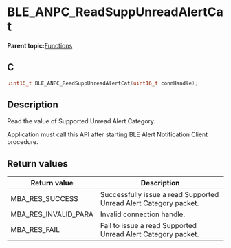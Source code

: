 # BLE\_ANPC\_ReadSuppUnreadAlertCat

**Parent topic:**[Functions](GUID-70F5F2CB-4075-4D38-ADAD-6B7A23F9C626.md)

## C

```c
uint16_t BLE_ANPC_ReadSuppUnreadAlertCat(uint16_t connHandle);
```

## Description

Read the value of Supported Unread Alert Category.

Application must call this API after starting BLE Alert Notification Client procedure.

## Return values

|Return value|Description|
|------------|-----------|
|MBA\_RES\_SUCCESS|Successfully issue a read Supported Unread Alert Category packet.|
|MBA\_RES\_INVALID\_PARA|Invalid connection handle.|
|MBA\_RES\_FAIL|Fail to issue a read Supported Unread Alert Category packet.|

